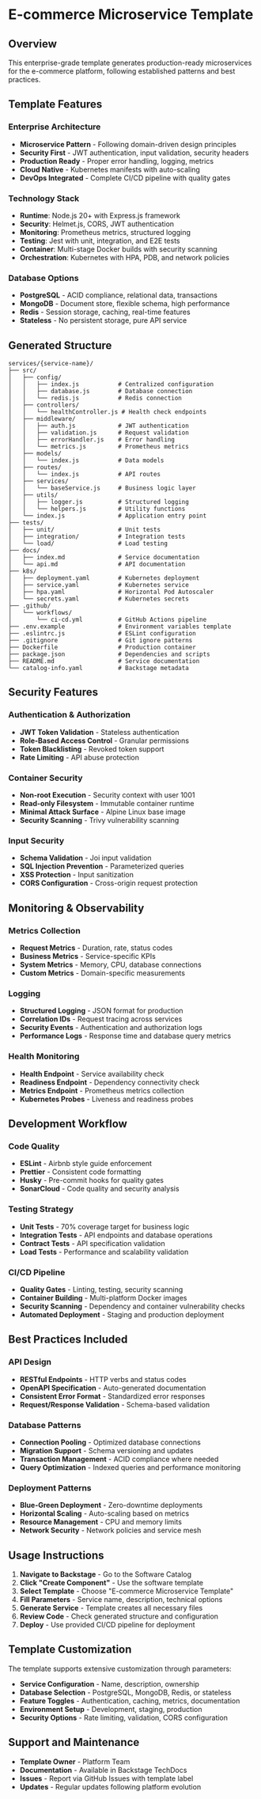 # E-commerce Microservice Template

## Overview

This enterprise-grade template generates production-ready microservices for the e-commerce platform, following established patterns and best practices.

## Template Features

### Enterprise Architecture
- **Microservice Pattern** - Following domain-driven design principles
- **Security First** - JWT authentication, input validation, security headers
- **Production Ready** - Proper error handling, logging, metrics
- **Cloud Native** - Kubernetes manifests with auto-scaling
- **DevOps Integrated** - Complete CI/CD pipeline with quality gates

### Technology Stack
- **Runtime**: Node.js 20+ with Express.js framework
- **Security**: Helmet.js, CORS, JWT authentication
- **Monitoring**: Prometheus metrics, structured logging
- **Testing**: Jest with unit, integration, and E2E tests
- **Container**: Multi-stage Docker builds with security scanning
- **Orchestration**: Kubernetes with HPA, PDB, and network policies

### Database Options
- **PostgreSQL** - ACID compliance, relational data, transactions
- **MongoDB** - Document store, flexible schema, high performance
- **Redis** - Session storage, caching, real-time features
- **Stateless** - No persistent storage, pure API service

## Generated Structure

```
services/{service-name}/
├── src/
│   ├── config/
│   │   ├── index.js           # Centralized configuration
│   │   ├── database.js        # Database connection
│   │   └── redis.js           # Redis connection
│   ├── controllers/
│   │   └── healthController.js # Health check endpoints
│   ├── middleware/
│   │   ├── auth.js            # JWT authentication
│   │   ├── validation.js      # Request validation
│   │   ├── errorHandler.js    # Error handling
│   │   └── metrics.js         # Prometheus metrics
│   ├── models/
│   │   └── index.js           # Data models
│   ├── routes/
│   │   └── index.js           # API routes
│   ├── services/
│   │   └── baseService.js     # Business logic layer
│   ├── utils/
│   │   ├── logger.js          # Structured logging
│   │   └── helpers.js         # Utility functions
│   └── index.js               # Application entry point
├── tests/
│   ├── unit/                  # Unit tests
│   ├── integration/           # Integration tests
│   └── load/                  # Load testing
├── docs/
│   ├── index.md               # Service documentation
│   └── api.md                 # API documentation
├── k8s/
│   ├── deployment.yaml        # Kubernetes deployment
│   ├── service.yaml           # Kubernetes service
│   ├── hpa.yaml               # Horizontal Pod Autoscaler
│   └── secrets.yaml           # Kubernetes secrets
├── .github/
│   └── workflows/
│       └── ci-cd.yml          # GitHub Actions pipeline
├── .env.example               # Environment variables template
├── .eslintrc.js               # ESLint configuration
├── .gitignore                 # Git ignore patterns
├── Dockerfile                 # Production container
├── package.json               # Dependencies and scripts
├── README.md                  # Service documentation
└── catalog-info.yaml          # Backstage metadata
```

## Security Features

### Authentication & Authorization
- **JWT Token Validation** - Stateless authentication
- **Role-Based Access Control** - Granular permissions
- **Token Blacklisting** - Revoked token support
- **Rate Limiting** - API abuse protection

### Container Security
- **Non-root Execution** - Security context with user 1001
- **Read-only Filesystem** - Immutable container runtime
- **Minimal Attack Surface** - Alpine Linux base image
- **Security Scanning** - Trivy vulnerability scanning

### Input Security
- **Schema Validation** - Joi input validation
- **SQL Injection Prevention** - Parameterized queries
- **XSS Protection** - Input sanitization
- **CORS Configuration** - Cross-origin request protection

## Monitoring & Observability

### Metrics Collection
- **Request Metrics** - Duration, rate, status codes
- **Business Metrics** - Service-specific KPIs
- **System Metrics** - Memory, CPU, database connections
- **Custom Metrics** - Domain-specific measurements

### Logging
- **Structured Logging** - JSON format for production
- **Correlation IDs** - Request tracing across services
- **Security Events** - Authentication and authorization logs
- **Performance Logs** - Response time and database query metrics

### Health Monitoring
- **Health Endpoint** - Service availability check
- **Readiness Endpoint** - Dependency connectivity check
- **Metrics Endpoint** - Prometheus metrics collection
- **Kubernetes Probes** - Liveness and readiness probes

## Development Workflow

### Code Quality
- **ESLint** - Airbnb style guide enforcement
- **Prettier** - Consistent code formatting
- **Husky** - Pre-commit hooks for quality gates
- **SonarCloud** - Code quality and security analysis

### Testing Strategy
- **Unit Tests** - 70% coverage target for business logic
- **Integration Tests** - API endpoints and database operations
- **Contract Tests** - API specification validation
- **Load Tests** - Performance and scalability validation

### CI/CD Pipeline
- **Quality Gates** - Linting, testing, security scanning
- **Container Building** - Multi-platform Docker images
- **Security Scanning** - Dependency and container vulnerability checks
- **Automated Deployment** - Staging and production deployment

## Best Practices Included

### API Design
- **RESTful Endpoints** - HTTP verbs and status codes
- **OpenAPI Specification** - Auto-generated documentation
- **Consistent Error Format** - Standardized error responses
- **Request/Response Validation** - Schema-based validation

### Database Patterns
- **Connection Pooling** - Optimized database connections
- **Migration Support** - Schema versioning and updates
- **Transaction Management** - ACID compliance where needed
- **Query Optimization** - Indexed queries and performance monitoring

### Deployment Patterns
- **Blue-Green Deployment** - Zero-downtime deployments
- **Horizontal Scaling** - Auto-scaling based on metrics
- **Resource Management** - CPU and memory limits
- **Network Security** - Network policies and service mesh

## Usage Instructions

1. **Navigate to Backstage** - Go to the Software Catalog
2. **Click "Create Component"** - Use the software template
3. **Select Template** - Choose "E-commerce Microservice Template"
4. **Fill Parameters** - Service name, description, technical options
5. **Generate Service** - Template creates all necessary files
6. **Review Code** - Check generated structure and configuration
7. **Deploy** - Use provided CI/CD pipeline for deployment

## Template Customization

The template supports extensive customization through parameters:

- **Service Configuration** - Name, description, ownership
- **Database Selection** - PostgreSQL, MongoDB, Redis, or stateless
- **Feature Toggles** - Authentication, caching, metrics, documentation
- **Environment Setup** - Development, staging, production
- **Security Options** - Rate limiting, validation, CORS configuration

## Support and Maintenance

- **Template Owner** - Platform Team
- **Documentation** - Available in Backstage TechDocs
- **Issues** - Report via GitHub Issues with template label
- **Updates** - Regular updates following platform evolution